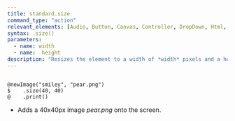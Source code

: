 ```yaml
---
title: standard.size
command_type: "action"
relevant_elements: [Audio, Button, Canvas, Controller, DropDown, Html, Image, MediaRecorder, Scale, Text, TextInput, Tooltip, Video, VoiceRecorder, Youtube]
syntax: .size()
parameters:
  - name: width
  - name:  height
description: "Resizes the element to a width of *width* pixels and a height of *height* pixels."
---
```


<!--more-->

<pre><code class="language-diff-javascript diff-highlight try-true">
@newImage("smiley", "pear.png")
$    .size(40, 40)
@    .print()
</code></pre>

+ Adds a 40x40px image *pear.png* onto the screen.		
